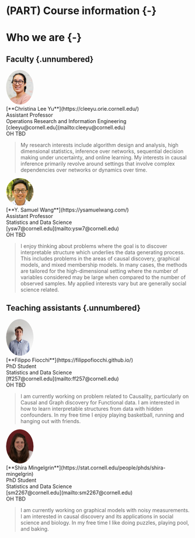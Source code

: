 
# (PART) Course information {-}

# Who we are {-}

<head>
<style>
img {
  border-radius: 50%;
}
</style>
</head>

## Faculty {.unnumbered}

<div class="row">
  <div class="column"><img src="assets/christina.jpg" style="width:75px"></div>
  <div class="col-md-5">[**Christina Lee Yu**](https://cleeyu.orie.cornell.edu/)<br>Assistant Professor<br>Operations Research and Information Engineering<br>
[cleeyu@cornell.edu](mailto:cleeyu@cornell.edu)<br>OH TBD</div>
</div>

> My research interests include algorithm design and analysis, high dimensional statistics, inference over networks, sequential decision making under uncertainty, and online learning. My interests in causal inference primarily revolve around settings that involve complex dependencies over networks or dynamics over time.


<div class="row">
  <div class="column"><img src="assets/Sam.jpeg" style="width:75px"></div>
  <div class="col-md-5">[**Y. Samuel Wang**](https://ysamuelwang.com/)<br>Assistant Professor<br>Statistics and Data Science<br>
[ysw7@cornell.edu](mailto:ysw7@cornell.edu)<br>OH TBD</div>
</div>

> I enjoy thinking about problems where the goal is to discover interpretable structure which underlies the data generating process. This includes problems in the areas of causal discovery, graphical models, and mixed membership models. In many cases, the methods are tailored for the high-dimensional setting where the number of variables considered may be large when compared to the number of observed samples. My applied interests vary but are generally social science related.

## Teaching assistants {.unnumbered}


<div class="row">
  <div class="column"><img src="assets/Filippo.jpg" style="width:75px"></div>
  <div class="col-md-5">[**Filippo Fiocchi**](https://filippofiocchi.github.io/)<br>PhD Student<br>Statistics and Data Science<br>
[ff257@cornell.edu](mailto:ff257@cornell.edu)<br> OH TBD</div>
</div>

> I am currently working on problem related to Causality, particularly on Causal and Graph discovery for Functional data. I am interested in how to learn interpretable structures from data with hidden confounders. In my free time I enjoy playing basketball, running and hanging out with friends.

<div class="row">
  <div class="column"><img src="assets/Shira.jpg" style="width:75px"></div>
  <div class="col-md-5">[**Shira Mingelgrin**](https://stat.cornell.edu/people/phds/shira-mingelgrin)<br>PhD Student<br>Statistics and Data Science<br>
[sm2267@cornell.edu](mailto:sm2267@cornell.edu)<br> OH TBD</div>
</div>

> I am currently working on graphical models with noisy measurements. I am interested in causal discovery and its applications in social science and biology. In my free time I like doing puzzles, playing pool, and baking.  

